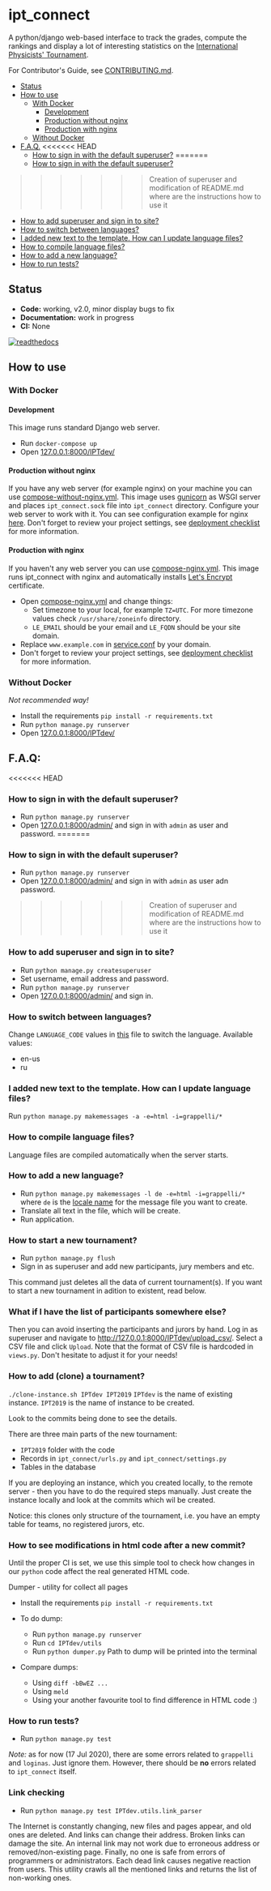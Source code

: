 # ipt_connect

A python/django web-based interface to track the grades, compute the rankings and display a lot of interesting statistics on the [International Physicists' Tournament](https://iptnet.info).

For Contributor's Guide, see [CONTRIBUTING.md](CONTRIBUTING.md).

* [Status](#status)
* [How to use](#how-to-use)
  * [With Docker](#with-docker)
    * [Development](#development)
    * [Production without nginx](#production-without-nginx)
    * [Production with nginx](#production-with-nginx)
  * [Without Docker](#without-docker)
* [F.A.Q.](#faq)
<<<<<<< HEAD
  * [How to sign in with the default superuser?](#how-to-sign-in-with-the-default-superuser)
=======
  * [How to sign in with the default superuser?](#how-to-add-sign-in-with-the-default-superuser)
>>>>>>> Creation of  superuser and modification of README.md where are the instructions how to use it
  * [How to add superuser and sign in to site?](#how-to-add-superuser-and-sign-in-to-site)
  * [How to switch between languages?](#how-to-switch-between-languages)
  * [I added new text to the template. How сan I update language files?](#i-added-new-text-to-the-template-how-сan-i-update-language-files)
  * [How to compile language files?](#how-to-compile-language-files)
  * [How to add a new language?](#how-to-add-a-new-language)
  * [How to run tests?](#how-to-run-tests)
  
## Status
* **Code:** working, v2.0, minor display bugs to fix
* **Documentation:** work in progress
* **CI:** None

[![readthedocs](https://readthedocs.org/projects/ipt-connect/badge/?version=latest)](http://ipt-connect.readthedocs.io/en/latest/?badge=latest)

## How to use

### With Docker

#### Development
This image runs standard Django web server.

* Run `docker-compose up`
* Open [127.0.0.1:8000/IPTdev/](http://127.0.0.1:8000/IPTdev/)

#### Production without nginx
If you have any web server (for example nginx) on your machine you can use [compose-without-nginx.yml](compose-without-nginx.yml). This image uses [gunicorn](https://gunicorn.org/) as WSGI server and places `ipt_connect.sock` file into `ipt_connect` directory. Configure your web server to work with it. You can see configuration example for nginx [here](etc/service.conf). Don't forget to review your project settings, see [deployment checklist](https://docs.djangoproject.com/en/1.11/howto/deployment/checklist/) for more information.

#### Production with nginx
If you haven't any web server you can use [compose-nginx.yml](compose-nginx.yml). This image runs ipt_connect with nginx and automatically installs [Let's Encrypt](https://letsencrypt.org/) certificate.

* Open [compose-nginx.yml](compose-nginx.yml) and change things:
  * Set timezone to your local, for example `TZ=UTC`. For more timezone values check `/usr/share/zoneinfo` directory.
  * `LE_EMAIL` should be your email and `LE_FQDN` should be your site domain.
* Replace `www.example.com` in [service.conf](etc/service.conf) by your domain.
* Don't forget to review your project settings, see [deployment checklist](https://docs.djangoproject.com/en/1.11/howto/deployment/checklist/) for more information.

### Without Docker

*Not recommended way!*

* Install the requirements `pip install -r requirements.txt`
* Run `python manage.py runserver`
* Open [127.0.0.1:8000/IPTdev/](http://127.0.0.1:8000/IPTdev/)

## F.A.Q:

<<<<<<< HEAD
### How to sign in with the default superuser?
* Run `python manage.py runserver`
* Open [127.0.0.1:8000/admin/](http://127.0.0.1:8000/admin/) and sign in with `admin` as user and password.
=======

### How to sign in with the default superuser?
* Run `python manage.py runserver`
* Open [127.0.0.1:8000/admin/](http://127.0.0.1:8000/admin/) and sign in with `admin` as user adn password.
>>>>>>> Creation of  superuser and modification of README.md where are the instructions how to use it

### How to add superuser and sign in to site?
* Run `python manage.py createsuperuser`
* Set username, email address and password.
* Run `python manage.py runserver`
* Open [127.0.0.1:8000/admin/](http://127.0.0.1:8000/admin/) and sign in.

### How to switch between languages?
Сhange `LANGUAGE_CODE` values in [this](ipt_connect/ipt_connect/settings.py) file to switch the language.
Available values:
* en-us
* ru

### I added new text to the template. How сan I update language files?
Run `python manage.py makemessages -a -e=html -i=grappelli/*`

### How to compile language files?
Language files are compiled automatically when the server starts.

### How to add a new language?
* Run `python manage.py makemessages -l de -e=html -i=grappelli/*` where `de` is the [locale name](https://docs.djangoproject.com/en/2.0/topics/i18n/#term-locale-name) for the message file you want to create.
* Translate all text in the file, which will be create.
* Run application.

### How to start a new tournament?
* Run `python manage.py flush`
* Sign in as superuser and add new participants, jury members and etc.

This command just deletes all the data of current tournament(s).
If you want to start a new tournament in adition to existent,
read below.

### What if I have the list of participants somewhere else?
Then you can avoid inserting the participants and jurors  by hand.
Log in as superuser and navigate to <a href="http://127.0.0.1:8000/IPTdev/upload_csv/">http://127.0.0.1:8000/IPTdev/upload_csv/</a>.
Select a CSV file and click `Upload`.
Note that the format of CSV file is hardcoded in `views.py`.
Don't hesitate to adjust it for your needs!

### How to add (clone) a tournament?
`./clone-instance.sh IPTdev IPT2019`
`IPTdev` is the name of existing instance.
`IPT2019` is the name of instance to be created.

Look to the commits being done to see the details.

There are three main parts of the new tournament:
* `IPT2019` folder with the code
* Records in `ipt_connect/urls.py` and `ipt_connect/settings.py`
* Tables in the database

If you are deploying an instance, which you created locally, to the remote server -
then you have to do the required steps manually.
Just create the instance locally and look at the commits which wil be created.

Notice: this clones only structure of the tournament,
i.e. you have an empty table for teams, no registered jurors, etc.

### How to see modifications in html code after a new commit?

Until the proper CI is set, we use this simple tool
to check how changes in our `python` code affect the real generated HTML code.

Dumper - utility for collect all pages

* Install the requirements `pip install -r requirements.txt`

* To do dump:
  * Run `python manage.py runserver` 
  * Run `cd IPTdev/utils`
  * Run `python dumper.py`
Path to dump will be printed into the terminal

* Compare dumps:
  * Using `diff -bBwEZ ...`
  * Using `meld`
  * Using your another favourite tool to find difference in HTML code :)

### How to run tests?

* Run `python manage.py test`

*Note:* as for now (17 Jul 2020), there are some errors related to `grappelli` and `loginas`.
Just ignore them.
However, there should be **no** errors related to `ipt_connect` itself.

### Link checking
* Run `python manage.py test IPTdev.utils.link_parser`

The Internet is constantly changing, new files and pages appear, and old ones are deleted.
And links can change their address. Broken links can damage the site.
An internal link may not work due to erroneous address or removed/non-existing page.
Finally, no one is safe from errors of programmers or administrators.
Each dead link causes negative reaction from users.
This utility crawls all the mentioned links and returns the list of non-working ones.

